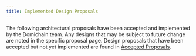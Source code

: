 ```yaml
---
title: Implemented Design Proposals
---
```


The following architectural proposals have been accepted and implemented
by the Domichain team. Any designs that may be subject to future change are noted
in the specific proposal page.
Design proposals that have been accepted but not yet implemented are found in
[Accepted Proposals](../proposals/accepted-design-proposals.md).
